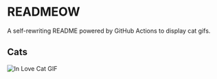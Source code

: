 # READMEOW

A self-rewriting README powered by GitHub Actions to display cat gifs.

## Cats

![In Love Cat GIF](https://media0.giphy.com/media/MDJ9IbxxvDUQM/200.gif?cid=9acd02da4wmw8sw894vyucufqsvv3qzwnd4c1l9abg42ek39&ep=v1_gifs_search&rid=200.gif&ct=g)
